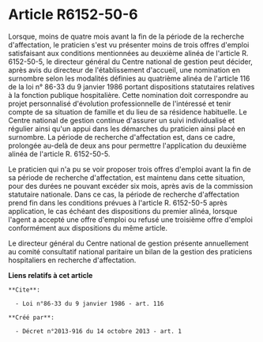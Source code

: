 # Article R6152-50-6

Lorsque, moins de quatre mois avant la fin de la période de la recherche d'affectation, le praticien s'est vu présenter moins
de trois offres d'emploi satisfaisant aux conditions mentionnées au deuxième alinéa de l'article R. 6152-50-5, le directeur
général du Centre national de gestion peut décider, après avis du directeur de l'établissement d'accueil, une nomination en
surnombre selon les modalités définies au quatrième alinéa de l'article 116 de la loi n° 86-33 du 9 janvier 1986 portant
dispositions statutaires relatives à la fonction publique hospitalière. Cette nomination doit correspondre au projet
personnalisé d'évolution professionnelle de l'intéressé et tenir compte de sa situation de famille et du lieu de sa résidence
habituelle. Le Centre national de gestion continue d'assurer un suivi individualisé et régulier ainsi qu'un appui dans les
démarches du praticien ainsi placé en surnombre. La période de recherche d'affectation est, dans ce cadre, prolongée au-delà
de deux ans pour permettre l'application du deuxième alinéa de l'article R. 6152-50-5. 

Le praticien qui n'a pu se voir proposer trois offres d'emploi avant la fin de sa période de recherche d'affectation, est
maintenu dans cette situation, pour des durées ne pouvant excéder six mois, après avis de la commission statutaire nationale.
Dans ce cas, la période de recherche d'affectation prend fin dans les conditions prévues à l'article R. 6152-50-5 après
application, le cas échéant des dispositions du premier alinéa, lorsque l'agent a accepté une offre d'emploi ou refusé une
troisième offre d'emploi conformément aux dispositions du même article. 

Le directeur général du Centre national de gestion présente annuellement au comité consultatif national paritaire un bilan de
la gestion des praticiens hospitaliers en recherche d'affectation.

**Liens relatifs à cet article**

	**Cite**:

	  - Loi n°86-33 du 9 janvier 1986 - art. 116

	**Créé par**:

	  - Décret n°2013-916 du 14 octobre 2013 - art. 1
